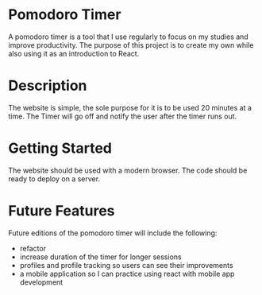 # Pomodoro Timer

A pomodoro timer is a tool that I use regularly to focus on my studies and improve productivity. The purpose of this project is to create my own while also using it as an introduction to React.

# Description

The website is simple, the sole purpose for it is to be used 20 minutes at a time. The Timer will go off and notify the user after the timer runs out.

# Getting Started

The website should be used with a modern browser. The code should be ready to deploy on a server.

# Future Features

Future editions of the pomodoro timer will include the following:

- refactor
- increase duration of the timer for longer sessions
- profiles and profile tracking so users can see their improvements
- a mobile application so I can practice using react with mobile app development
